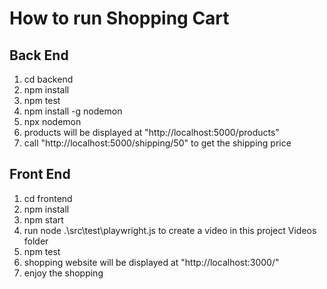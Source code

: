 # How to run Shopping Cart
## Back End
1. cd backend
2. npm install
3. npm test
4. npm install -g nodemon
5. npx nodemon
6. products will be displayed at "http://localhost:5000/products"
7. call "http://localhost:5000/shipping/50" to get the shipping price

## Front End
1. cd frontend
2. npm install
3. npm start
4. run node .\src\test\playwright.js to create a video in this project Videos folder
5. npm test
6. shopping website will be displayed at "http://localhost:3000/"
7. enjoy the shopping

